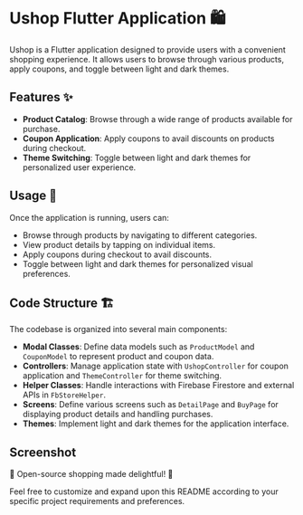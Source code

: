

# Ushop Flutter Application 🛍️

Ushop is a Flutter application designed to provide users with a convenient shopping experience. It allows users to browse through various products, apply coupons, and toggle between light and dark themes.

## Features ✨

- **Product Catalog**: Browse through a wide range of products available for purchase.
- **Coupon Application**: Apply coupons to avail discounts on products during checkout.
- **Theme Switching**: Toggle between light and dark themes for personalized user experience.


## Usage 🎯

Once the application is running, users can:

- Browse through products by navigating to different categories.
- View product details by tapping on individual items.
- Apply coupons during checkout to avail discounts.
- Toggle between light and dark themes for personalized visual preferences.

## Code Structure 🏗️

The codebase is organized into several main components:

- **Modal Classes**: Define data models such as `ProductModel` and `CouponModel` to represent product and coupon data.
- **Controllers**: Manage application state with `UshopController` for coupon application and `ThemeController` for theme switching.
- **Helper Classes**: Handle interactions with Firebase Firestore and external APIs in `FbStoreHelper`.
- **Screens**: Define various screens such as `DetailPage` and `BuyPage` for displaying product details and handling purchases.
- **Themes**: Implement light and dark themes for the application interface.


## Screenshot



🌟 Open-source shopping made delightful! 🌟

Feel free to customize and expand upon this README according to your specific project requirements and preferences.
